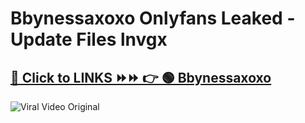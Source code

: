 
 # Bbynessaxoxo Onlyfans Leaked - Update Files lnvgx

## <h2><a href="https://clipsfans.com/Bbynessaxoxo&ref=git">🔗 Click to LINKS ⏩⏩ 👉 🟢 Bbynessaxoxo </a></h2>

<a href="https://clipsfans.com/Bbynessaxoxo&ref=git" rel="nofollow" data-target="animated-image.originalLink"><img src="https://i.ibb.co.com/xMMVF88/686577567.gif" alt="Viral Video Original" style="max-width: 100%; display: inline-block;" data-target="animated-image.originalImage"></a>


